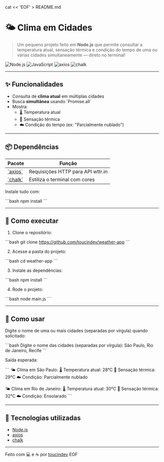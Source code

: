 cat << 'EOF' > README.md
# 🌤️ Clima em Cidades

> Um pequeno projeto feito em **Node.js** que permite consultar a temperatura atual, sensação térmica e condição do tempo de uma ou várias cidades simultaneamente — direto no terminal!

![Node.js](https://img.shields.io/badge/Node.js-339933?style=for-the-badge&logo=nodedotjs&logoColor=white)
![JavaScript](https://img.shields.io/badge/JavaScript-F7DF1E?style=for-the-badge&logo=javascript&logoColor=black)
![axios](https://img.shields.io/badge/axios-0.27.2-blue?style=flat-square)
![chalk](https://img.shields.io/badge/chalk-5.x-green?style=flat-square)

---

## ✨ Funcionalidades

- Consulta de **clima atual** em múltiplas cidades
- Busca **simultânea** usando \`Promise.all\`
- Mostra:
  - 🌡️ Temperatura atual
  - 🤒 Sensação térmica
  - ☁️ Condição do tempo (ex: "Parcialmente nublado")

---

## 📦 Dependências

| Pacote  | Função                                      |
|---------|---------------------------------------------|
| [\`axios\`](https://www.npmjs.com/package/axios) | Requisições HTTP para API wttr.in     |
| [\`chalk\`](https://www.npmjs.com/package/chalk) | Estiliza o terminal com cores         |

Instale tudo com:

\`\`\`bash
npm install
\`\`\`

---

## 🚀 Como executar

1. Clone o repositório:

\`\`\`bash
git clone https://github.com/toucindev/weather-app
\`\`\`

2. Acesse a pasta do projeto:

\`\`\`bash
cd weather-app
\`\`\`

3. Instale as dependências:

\`\`\`bash
npm install
\`\`\`

4. Rode o projeto:

\`\`\`bash
node main.js
\`\`\`

---

## 🧠 Como usar

Digite o nome de uma ou mais cidades (separadas por vírgula) quando solicitado:

\`\`\`bash
Digite o nome das cidades (separadas por vírgula): São Paulo, Rio de Janeiro, Recife
\`\`\`

Saída esperada:

\`\`\`
🌤️ Clima em São Paulo:
🌡️ Temperatura atual: 28°C
🤒 Sensação térmica: 29°C
☁️ Condição: Parcialmente nublado

🌤️ Clima em Rio de Janeiro:
🌡️ Temperatura atual: 30°C
🤒 Sensação térmica: 32°C
☁️ Condição: Ensolarado
\`\`\`

---

## 🧪 Tecnologias utilizadas

- [Node.js](https://nodejs.org/)
- [axios](https://axios-http.com/)
- [chalk](https://www.npmjs.com/package/chalk)

---

Feito com 💻 e ☕ por [toucindev](https://github.com/toucindev)
EOF
